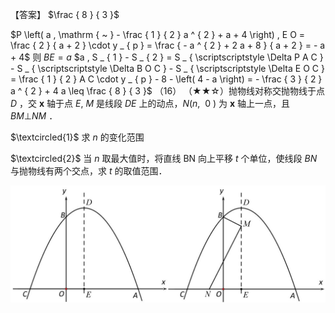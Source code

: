 【答案】 $\frac { 8 } { 3 }$

$P \left( a , \mathrm { ~ } - \frac { 1 } { 2 } a ^ { 2 } + a + 4 \right) , E O = \frac { 2 } { a + 2 } \cdot y _ { p } = \frac { - a ^ { 2 } + 2 a + 8 } { a + 2 } = - a + 4$ 则 $B E = a$ $a , S _ { 1 } - S _ { 2 } = S _ { \scriptscriptstyle \Delta P A C } - S _ { \scriptscriptstyle \Delta B O C } - S _ { \scriptscriptstyle \Delta E O C } = \frac { 1 } { 2 } A C \cdot y _ { p } - 8 - \left( 4 - a \right) = - \frac { 3 } { 2 } a ^ { 2 } + 4 a \leq \frac { 8 } { 3 }$ （16） （★★☆）抛物线对称交抛物线于点 $D$ ，交 $\boldsymbol { x }$ 轴于点 $E , \ M$ 是线段 $D E$ 上的动点，$N ( n , \ \mathrm { ~ 0 ~ } )$ 为 $\boldsymbol { x }$ 轴上一点，且 $B M \bot N M$ ．

$\textcircled{1}$ 求 $n$ 的变化范围

$\textcircled{2}$ 当 $n$ 取最大值时，将直线 BN 向上平移 $t$ 个单位，使线段 $B N$ 与抛物线有两个交点，求 $t$ 的取值范围．

![](<../../qs_image_DB/专题2-7_二次函数中的最值问题（解析版）/8d6fb749d63dae04be032a7c393b0a697c24bd595ab62c949e1682118acb9a4b.jpg>)
